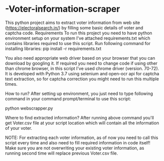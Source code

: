 # -Voter-information-scraper
This python project aims to extract voter information from web site (https://electoralsearch.in/) by filling some basic details of voter and captcha code.
Requirements
To run this project you need to have python environment setup on your system
I've attached requirements.txt which contains libraries required to use this script. Run following command for installing libraries:
pip install -r requirements.txt

You also need appropriate web driver based on your browser that you can download by googling it.
If required you need to change code if using other than chrome browser, in this script I've used chrome driver (version. 70-72).
It is developed with Python 3.7 using selenium and open-ocr api for captcha text extraction, so for captcha correction you might need to run this multiple times.

How to run?
After setting up environment, you just need to type following command in your command prompt/terminal to use this script:

python webscrapper.py

Where to find extracted information?
After running above command you'll get Voter.csv file at your script location which will contain all the information of your voter.

NOTE:
For extracting each voter information, as of now you need to call this script every time and also need to fill required information in code itself! Make sure you are not overwriting your existing voter information, as running second time will replace previous Voter.csv file.

